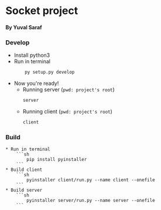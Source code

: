 # Socket project
#### By Yuval Saraf

### Develop
* Install python3
* Run in terminal
    ```sh
        py setup.py develop
    ```
* Now you're ready!
  * Running server (`pwd: project's root`)
    ```sh
    server
    ```
  * Running client (`pwd: project's root`)
    ```sh
    client
    ```

### Build
    * Run in terminal
        ```sh
            pip install pyinstaller
        ```
    * Build client
        ```sh
            pyinstaller client/run.py --name client --onefile
        ```
    * Build server
        ```sh
            pyinstaller server/run.py --name server --onefile
        ```
